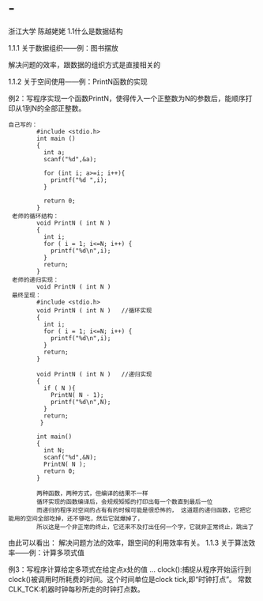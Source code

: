 # -
浙江大学 陈越姥姥
1.1什么是数据结构

1.1.1 关于数据组织——例：图书摆放

  解决问题的效率，跟数据的组织方式是直接相关的

1.1.2 关于空间使用——例：PrintN函数的实现
  
  例2：写程序实现一个函数PrintN，使得传入一个正整数为N的参数后，能顺序打印从1到N的全部正整数。
   
    自己写的：
            #include <stdio.h>
            int main ()
            {
              int a;
              scanf("%d",&a);

              for (int i; a>=i; i++){
                printf("%d ",i);
              }

              return 0;
            }
     老师的循环结构：
            void PrintN ( int N )
            {
              int i;
              for ( i = 1; i<=N; i++) {
                printf("%d\n",i);
              }
              return;
            }
     老师的递归实现：
            void PrintN ( int N )
     最终呈现：
            #include <stdio.h>
            void PrintN ( int N )	//循环实现 
            {
              int i;
              for ( i = 1; i<=N; i++) {
                printf("%d\n",i);
              }
              return;
            }

            void PrintN ( int N )	//递归实现 
            {
              if ( N ){
                PrintN( N - 1);
                printf("%d\n",N);
              }
              return;
             } 

            int main()
            {
              int N;
              scanf("%d",&N);
              PrintN( N );
              return 0;
            }

            两种函数，两种方式，但编译的结果不一样
            循环实现的函数编译后，会规规矩矩的打印出每一个数直到最后一位 
            而递归的程序对空间的占有有的时候可能是很恐怖的， 这道题的递归函数，它把它能用的空间全部吃掉，还不够吃，然后它就爆掉了，
            所以这是一个非正常的终止，它还来不及打出任何一个字，它就非正常终止，跳出了 
由此可以看出：
            解决问题方法的效率，跟空间的利用效率有关。 
1.1.3 关于算法效率——例：计算多项式值

  例3：写程序计算给定多项式在给定点x处的值
    ...
  clock():捕捉从程序开始运行到clock()被调用时所耗费的时间。这个时间单位是clock tick,即“时钟打点”。
  常数CLK_TCK:机器时钟每秒所走的时钟打点数。
            
            


